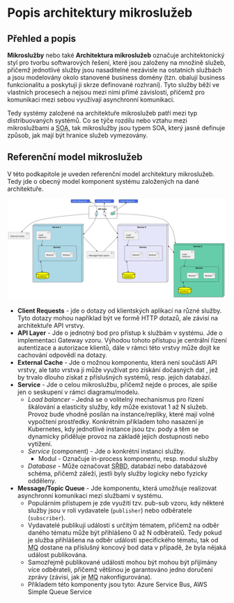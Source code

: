 # Popis architektury mikroslužeb

## Přehled a popis
**Mikroslužby** nebo také **Architektura mikroslužeb** označuje architektonický styl pro tvorbu softwarových řešení, které jsou založeny na množině služeb, přičemž jednotlivé služby jsou nasaditelné nezávisle na ostatních službách a jsou modelovány okolo stanovené business domény (tzn. obalují business funkcionalitu a poskytují ji skrze definované rozhraní). Tyto služby běží ve vlastních procesech a nejsou mezi nimi přímé závislosti, přičemž pro komunikaci mezi sebou využívají asynchronní komunikaci.

Tedy systémy založené na architektuře mikroslužeb patří mezi typ distribuovaných systémů. Co se týče rozdílu nebo vztahu mezi mikroslužbami a <abbr title="Service Oriented Architecture">SOA</abbr>, tak mikroslužby jsou typem SOA, který jasně definuje způsob, jak mají být hranice služeb vymezovány.

## Referenční model mikroslužeb
V této podkapitole je uveden referenční model architektury mikroslužeb. Tedy jde o obecný model komponent systému založených na dané architektuře.

![Microservice architecture reference model](../_images/reference_model.svg "Reference model of microservices")
- **Client Requests** - jde o dotazy od klientských aplikací na různé služby. Tyto dotazy mohou například být ve formě HTTP dotazů, ale závisí na architektuře API vrstvy.
- **API Layer** - Jde o jednotný bod pro přístup k službám v systému. Jde o implementaci Gateway vzoru. Výhodou tohoto přístupu je centrální řízení autentizace a autorizace klientů, dále v rámci této vrstvy může dojít ke cachování odpovědí na dotazy.
- **External Cache** - Jde o možnou komponentu, která není součástí API vrstvy, ale tato vrstva ji může využívat pro získání dočasných dat , jež by trvalo dlouho získat z příslušných systémů, resp. jejich databází.
- **Service** - Jde o celou mikroslužbu, přičemž nejde o proces, ale spíše jen o seskupení v rámci diagramu/modelu.
    - *Load balancer* - Jedná se o volitelný mechanismus pro řízení škálování a elasticity služby, kdy může existovat 1 až N služeb. Provoz bude vhodně posílán na instance/repliky, které mají volné vypočtení prostředky. Konkrétním příkladem toho nasazení je Kubernetes, kdy jednotlivé instance jsou tzv. pody a těm se dynamicky přiděluje provoz na základě jejich dostupnosti nebo vytížení.
    - *Service* (component) - Jde o konkrétní instanci služby.
        - Modul - Označuje in-process komponentu, resp. modul služby
    - *Database* - Může označovat <abbr title="Systém řízení báze dat">SŘBD</abbr>, databázi nebo databázové schéma, přičemž záleží, jestli byly služby logicky nebo fyzicky odděleny.
- **Message/Topic Queue** - Jde komponentu, která umožňuje realizovat asynchronní komunikaci mezi službami v systému.
    - Populárním přístupem je zde využití tzv. pub-sub vzoru, kdy některé služby jsou v roli vydavatele (`publisher`) nebo odběratele (`subscriber`).
    - Vydavatelé publikují události  s určitým tématem, přičemž na odběr daného tématu může být přihlášeno 0 až N odběratelů. Tedy pokud je služba přihlášena na odběr událostí specifického tématu, tak od <abbr title="Message Queue">MQ</abbr> dostane na příslušný koncový bod data v případě, že byla nějaká událost publikována.
    - Samozřejmě publikované události mohou být mohou být přijímány více odběrateli, přičemž většinou je garantováno jedno doručení zprávy (závisí, jak je <abbr title="Message Queue">MQ</abbr> nakonfigurována).
    - Příkladem této komponenty jsou tyto: Azure Service Bus, AWS Simple Queue Service